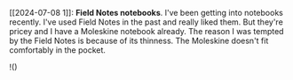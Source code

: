 [[2024-07-08 1]]: **Field Notes notebooks**. I've been getting into notebooks recently. I've used Field Notes in the past and really liked them. But they're pricey and I have a Moleskine notebook already. The reason I was tempted by the Field Notes is because of its thinness. The Moleskine doesn't fit comfortably in the pocket.


!()
